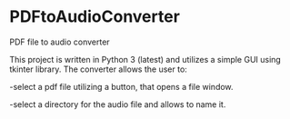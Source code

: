 # PDFtoAudioConverter
PDF file to audio converter

This project is written in Python 3 (latest) and utilizes a simple GUI using tkinter library.
The converter allows the user to:

-select a pdf file utilizing a button, that opens a file window.

-select a directory for the audio file and allows to name it.

